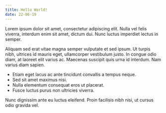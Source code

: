 ```yaml
---
title: Hello World!
date: 22-06-19
---
```


Lorem ipsum dolor sit amet, consectetur adipiscing elit. Nulla vel felis viverra, interdum enim sit amet, dictum dui. Nunc luctus imperdiet lectus in semper.

Aliquam sed erat vitae magna semper vulputate et sed ipsum. Ut turpis nibh, ultrices id mauris eget, ullamcorper vestibulum justo. In congue odio diam, at laoreet elit varius ac. Maecenas suscipit quis urna id interdum. Nam varius diam sapien.

- Etiam eget lacus ac ante tincidunt convallis a tempus neque.
- Sed sit amet maximus nisi.
- Nulla elementum consequat eros ut placerat.
- Fusce luctus purus non ultricies viverra.

Nunc dignissim ante eu luctus eleifend. Proin facilisis nibh nisi, ut cursus odio gravida vel.
